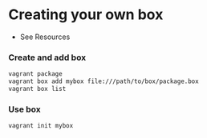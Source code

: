 # Creating your own box
- See Resources

### Create and add box
```bash
vagrant package
vagrant box add mybox file:///path/to/box/package.box
vagrant box list
```

### Use box
```bash
vagrant init mybox
```
